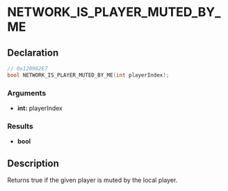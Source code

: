 # NETWORK_IS_PLAYER_MUTED_BY_ME

## Declaration
```cpp
// 0x120962E7
bool NETWORK_IS_PLAYER_MUTED_BY_ME(int playerIndex);
```

### Arguments
- **int:** playerIndex

### Results
- **bool**

## Description
Returns true if the given player is muted by the local player.